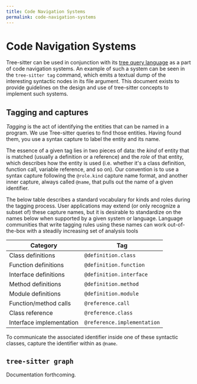 ```yaml
---
title: Code Navigation Systems
permalink: code-navigation-systems
---
```


# Code Navigation Systems

Tree-sitter can be used in conjunction with its [tree query language](https://tree-sitter.github.io/tree-sitter/using-parsers#pattern-matching-with-queries) as a part of code navigation systems. An example of such a system can be seen in the `tree-sitter tag` command, which emits a textual dump of the interesting syntactic nodes in its file argument. This document exists to provide guidelines on the design and use of tree-sitter concepts to implement such systems.

## Tagging and captures

*Tagging* is the act of identifying the entities that can be named in a program. We use Tree-sitter queries to find those entities. Having found them, you use a syntax capture to label the entity and its name.

The essence of a given tag lies in two pieces of data: the _kind_ of entity that is matched (usually a definition or a reference) and the _role_ of that entity, which describes how the entity is used (i.e. whether it's a class definition, function call, variable reference, and so on). Our convention is to use a syntax capture following the `@role.kind` capture name format, and another inner capture, always called `@name`, that pulls out the name of a given identifier.

The below table describes a standard vocabulary for kinds and roles during the tagging process. User applications may extend (or only recognize a subset of) these capture names, but it is desirable to standardize on the names below when supported by a given system or language. Language communities that write tagging rules using these names can work out-of-the-box with a steadily increasing set of analysis tools

| Category                 | Tag                         |
|--------------------------|-----------------------------|
| Class definitions        | `@definition.class`         |
| Function definitions     | `@definition.function`      |
| Interface definitions    | `@definition.interface`     |
| Method definitions       | `@definition.method`        |
| Module definitions       | `@definition.module`        |
| Function/method calls    | `@reference.call`           |
| Class reference          | `@reference.class`          |
| Interface implementation | `@reference.implementation` |

To communicate the associated identifier inside one of these syntactic classes, capture the identifier within as `@name`.

## `tree-sitter graph`

Documentation forthcoming.
